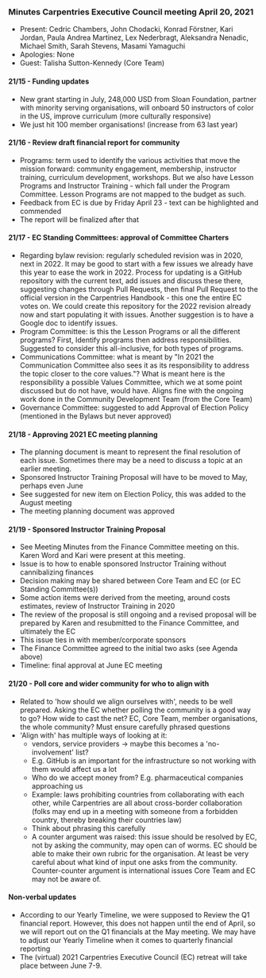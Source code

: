 ### Minutes Carpentries Executive Council meeting April 20, 2021

* Present: Cedric Chambers, John Chodacki, Konrad Förstner, Kari
  Jordan, Paula Andrea Martinez, Lex Nederbragt, Aleksandra Nenadic,
  Michael Smith, Sarah Stevens, Masami Yamaguchi
* Apologies: None
* Guest: Talisha Sutton-Kennedy (Core Team)

#### 21/15 - Funding updates

* New grant starting in July, 248,000 USD from Sloan Foundation,
  partner with minority serving organisations, will onboard 50
  instructors of color in the US, improve curriculum (more culturally
  responsive)
* We just hit 100 member organisations! (increase from 63 last year)

#### 21/16 - Review draft financial report for community

* Programs: term used to identify the various activities that move the
  mission forward: community engagement, membership, instructor
  training, curriculum development, workshops. But we also have Lesson
  Programs and Instructor Training - which fall under the Program
  Committee. Lesson Programs are not mapped to the budget as such.
* Feedback from EC is due by Friday April 23 - text can be highlighted
  and commended
* The report will be finalized after that

#### 21/17 - EC Standing Committees: approval of Committee Charters

* Regarding bylaw revision: regularly scheduled revision was in 2020,
  next in 2022. It may be good to start with a few issues we already
  have this year to ease the work in 2022. Process for updating is a
  GitHub repository with the current text, add issues and discuss
  these there, suggesting changes through Pull Requests, then final
  Pull Request to the official version in the Carpentries Handbook -
  this one the entire EC votes on. We could create this repository
  for the 2022 revision already now and start populating it with
  issues. Another suggestion is to have a Google doc to identify
  issues.
* Program Committee: is this the Lesson Programs or all the different
  programs? First, Identify programs then address responsibilities.
  Suggested to consider this all-inclusive, for both types of
  programs.
* Communications Committee: what is meant by "In 2021 the
  Communication Committee also sees it as its responsibility to
  address the topic closer to the core values."? What is meant here is
  the responsibility a possible Values Committee, which we at some
  point discussed but do not have, would have. Aligns fine with the
  ongoing work done in the Community Development Team (from the Core
  Team)
* Governance Committee: suggested to add Approval of Election Policy
  (mentioned in the Bylaws but never approved)

#### 21/18 - Approving 2021 EC meeting planning

* The planning document is meant to represent the final resolution of
  each issue. Sometimes there may be a need to discuss a topic at an
  earlier meeting.
* Sponsored Instructor Training Proposal will have to be moved to May,
  perhaps even June
* See suggested for new item on Election Policy, this was added to the
  August meeting
* The meeting planning document was approved

#### 21/19 - Sponsored Instructor Training Proposal 

* See Meeting Minutes from the Finance Committee meeting on this.
  Karen Word and Kari were present at this meeting.
* Issue is to how to enable sponsored Instructor Training without
  cannibalizing finances
* Decision making may be shared between Core Team and EC (or EC
  Standing Committee(s))
* Some action items were derived from the meeting, around costs
  estimates, review of Instructor Training in 2020
* The review of the proposal is still ongoing and a revised proposal
  will be prepared by Karen and resubmitted to the Finance
  Committee, and ultimately the EC
* This issue ties in with member/corporate sponsors
* The Finance Committee agreed to the initial two asks (see Agenda
  above)
* Timeline: final approval at June EC meeting

#### 21/20 - Poll core and wider community for who to align with

* Related to 'how should we align ourselves with', needs to be well
  prepared. Asking the EC whether polling the community is a good
  way to go? How wide to cast the net? EC, Core Team, member
  organisations, the whole community? Must ensure carefully phrased
  questions
* 'Align with' has multiple ways of looking at it:
  * vendors, service providers → maybe this becomes a 'no-involvement' list?
  * E.g. GitHub is an important for the infrastructure so not
     working with them would affect us a lot
  * Who do we accept money from? E.g. pharmaceutical companies
     approaching us
  * Example: laws prohibiting countries from collaborating with each
     other, while Carpentries are all about cross-border collaboration
     (folks may end up in a meeting with someone from a forbidden
     country, thereby breaking their countries law)
  * Think about phrasing this carefully
  * A counter argument was raised: this issue should be resolved by
    EC, not by asking the community, may open can of worms. EC should
    be able to make their own rubric for the organisation.  At least
    be very careful about what kind of input one asks from the
    community. Counter-counter argument is international issues Core
    Team and EC may not be aware of.

#### Non-verbal updates

* According to our Yearly Timeline, we were supposed to Review the Q1
  financial report. However, this does not happen until the end of
  April, so we will report out on the Q1 financials at the May
  meeting. We may have to adjust our Yearly Timeline when it comes
  to quarterly financial reporting
* The (virtual) 2021 Carpentries Executive Council (EC) retreat will
  take place between June 7-9.
